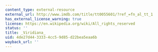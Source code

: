 ```yaml
---
content_type: external-resource
external_url: http://www.imdb.com/title/tt0055601/?ref_=fn_al_tt_1
has_external_license_warning: true
license: https://en.wikipedia.org/wiki/All_rights_reserved
status: ''
title: _Viridiana_
uid: 4de27d44-3333-4cc5-9d85-d22bea5eaa6b
wayback_url: ''
---
```

